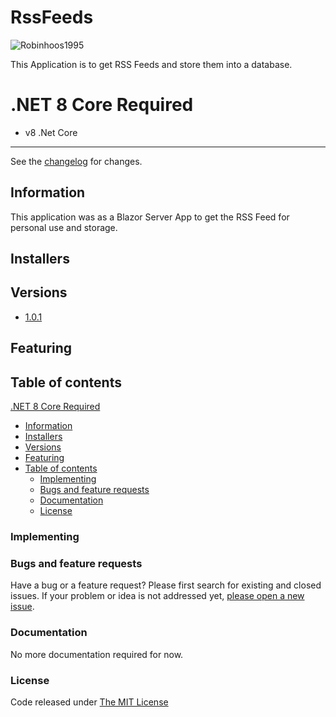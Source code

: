 # RssFeeds

![Robinhoos1995](RssFeeds/wwwroot/favicon.ico)

This Application is to get RSS Feeds and store them into a database.

# .NET 8 Core Required

- v8 .Net Core

---------------------------------------

See the [changelog](ChangeLog.md) for changes.

## Information

This application was as a Blazor Server App to get the RSS Feed for personal use and storage.

## Installers

## Versions

- [1.0.1](VERSION)

## Featuring

## Table of contents

 [.NET 8 Core Required](#.NET-8-Core-Required)
  - [Information](#information)
  - [Installers](#installers)
  - [Versions](#versions)
  - [Featuring](#featuring)
  - [Table of contents](#table-of-contents)
    - [Implementing](#implementing)
    - [Bugs and feature requests](#bugs-and-feature-requests)
    - [Documentation](#documentation)
    - [License](#license)

### Implementing

### Bugs and feature requests

Have a bug or a feature request? Please first search for existing and closed issues. If your problem or idea is not addressed yet, [please open a new issue](https://github.com/SFLServicesLLC/KSTool/issues/new).

### Documentation

No more documentation required for now.

### License

Code released under [The MIT License](LICENSE)

